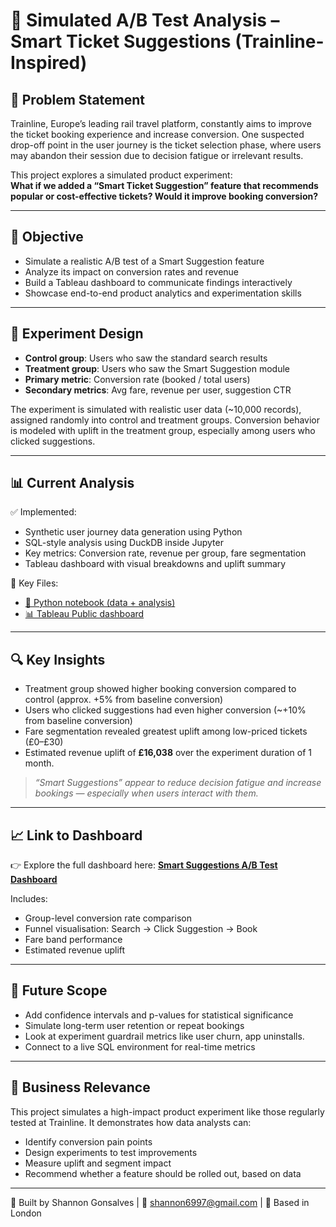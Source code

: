 # 🧪 Simulated A/B Test Analysis – Smart Ticket Suggestions (Trainline-Inspired)

## 📌 Problem Statement

Trainline, Europe’s leading rail travel platform, constantly aims to improve the ticket booking experience and increase conversion. One suspected drop-off point in the user journey is the ticket selection phase, where users may abandon their session due to decision fatigue or irrelevant results.

This project explores a simulated product experiment:  
**What if we added a “Smart Ticket Suggestion” feature that recommends popular or cost-effective tickets? Would it improve booking conversion?**

---

## 🎯 Objective

- Simulate a realistic A/B test of a Smart Suggestion feature
- Analyze its impact on conversion rates and revenue
- Build a Tableau dashboard to communicate findings interactively
- Showcase end-to-end product analytics and experimentation skills

---

## 🧪 Experiment Design

- **Control group**: Users who saw the standard search results
- **Treatment group**: Users who saw the Smart Suggestion module
- **Primary metric**: Conversion rate (booked / total users)
- **Secondary metrics**: Avg fare, revenue per user, suggestion CTR

The experiment is simulated with realistic user data (~10,000 records), assigned randomly into control and treatment groups. Conversion behavior is modeled with uplift in the treatment group, especially among users who clicked suggestions.

---

## 📊 Current Analysis

✅ Implemented:
- Synthetic user journey data generation using Python
- SQL-style analysis using DuckDB inside Jupyter
- Key metrics: Conversion rate, revenue per group, fare segmentation
- Tableau dashboard with visual breakdowns and uplift summary

📂 Key Files:
- [📓 Python notebook (data + analysis)](ADD_LINK_HERE)
- [📊 Tableau Public dashboard](https://public.tableau.com/app/profile/shannon.gonsalves4282/viz/Smart_suggestion_analysis/Featureanalysis)

---

## 🔍 Key Insights

- Treatment group showed higher booking conversion compared to control (approx. +5% from baseline conversion)
- Users who clicked suggestions had even higher conversion (~+10% from baseline conversion)
- Fare segmentation revealed greatest uplift among low-priced tickets (£0–£30)
- Estimated revenue uplift of **£16,038** over the experiment duration of 1 month.

> _“Smart Suggestions” appear to reduce decision fatigue and increase bookings — especially when users interact with them._

---

## 📈 Link to Dashboard

👉 Explore the full dashboard here: [**Smart Suggestions A/B Test Dashboard**](https://public.tableau.com/app/profile/shannon.gonsalves4282/viz/Smart_suggestion_analysis/Featureanalysis)


Includes:
- Group-level conversion rate comparison  
- Funnel visualisation: Search → Click Suggestion → Book  
- Fare band performance  
- Estimated revenue uplift

---

## 🔭 Future Scope

- Add confidence intervals and p-values for statistical significance 
- Simulate long-term user retention or repeat bookings
- Look at experiment guardrail metrics like user churn, app uninstalls.
- Connect to a live SQL environment for real-time metrics

---

## 💼 Business Relevance

This project simulates a high-impact product experiment like those regularly tested at Trainline. It demonstrates how data analysts can:
- Identify conversion pain points
- Design experiments to test improvements
- Measure uplift and segment impact
- Recommend whether a feature should be rolled out, based on data

---

👤 Built by Shannon Gonsalves | 💬 shannon6997@gmail.com | 📍 Based in London
